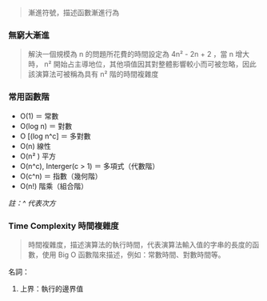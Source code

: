 
> 漸進符號，描述函數漸進行為

### 無窮大漸進

> 解決一個規模為 n 的問題所花費的時間設定為 4n² - 2n + 2 ，當 n 增大時， n² 開始占主導地位，其他項值因其對整體影響較小而可被忽略，因此該演算法可被稱為具有 n² 階的時間複雜度


### 常用函數階

- O(1) ＝ 常數
- O(log n) ＝ 對數
- O \[(log n^c] ＝ 多對數
- O(n) 線性
- O(n² ) 平方
- O(n^c), Interger(c > 1) ＝ 多項式（代數階）
- O(c^n) ＝ 指數（幾何階）
- O(n!) 階乘（組合階）

*註：^ 代表次方*


### Time Complexity 時間複雜度

> 時間複雜度，描述演算法的執行時間，代表演算法輸入值的字串的長度的函數，使用 Big O 函數階來描述，例如：常數時間、對數時間等。




名詞：
1. 上界：執行的邊界值